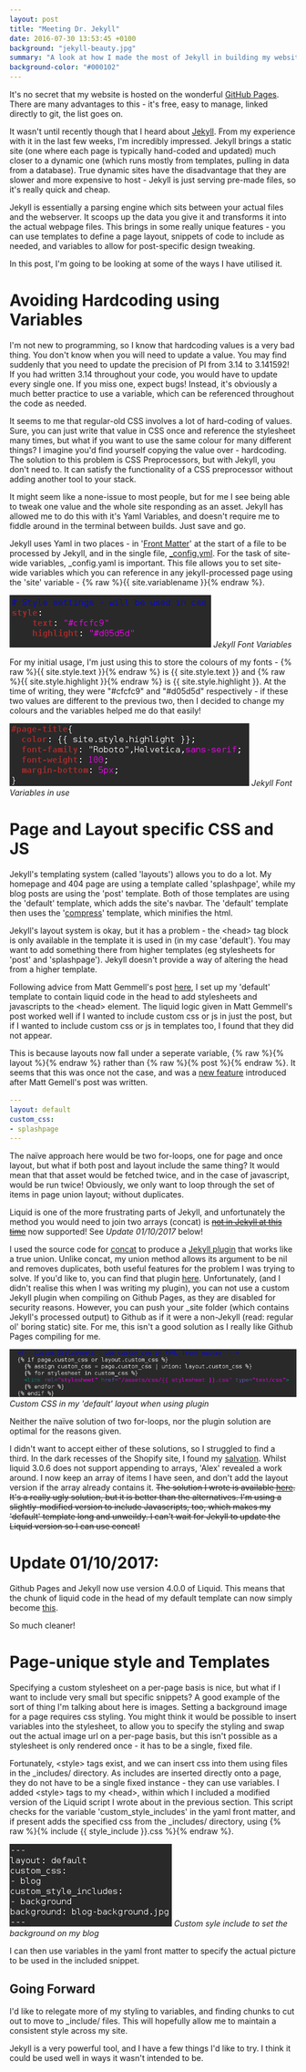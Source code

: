 ```yaml
---
layout: post
title: "Meeting Dr. Jekyll"
date: 2016-07-30 13:53:45 +0100
background: "jekyll-beauty.jpg"
summary: "A look at how I made the most of Jekyll in building my website."
background-color: "#000102"
---
```

It's no secret that my website is hosted on the wonderful [GitHub Pages](https://pages.github.com/).
There are many advantages to this - 
it's free, easy to manage, linked directly to git, the list goes on.

It wasn't until recently though that I heard about [Jekyll](https://github.com/jekyll/jekyll#readme).
From my experience with it in the last few weeks, I'm incredibly impressed.
Jekyll brings a static site 
(one where each page is typically hand-coded and updated)
much closer to a dynamic one 
(which runs mostly from templates, pulling in data from a database).
True dynamic sites have the disadvantage that they are slower and more expensive
to host - Jekyll is just serving pre-made files, so it's really quick and cheap.

Jekyll is essentially a parsing engine which sits between your actual files
and the webserver. 
It scoops up the data you give it and transforms it into the actual webpage files.
This brings in some really unique features - 
you can use templates to define a page layout, snippets of code to include as needed, 
and variables to allow for post-specific design tweaking.

In this post, I'm going to be looking at some of the ways I have utilised it.

Avoiding Hardcoding using Variables
===================================

I'm not new to programming, so I know that hardcoding values is a very bad thing.
You don't know when you will need to update a value.
You may find suddenly that you need to update the precision of PI from 3.14 to 3.141592!
If you had written 3.14 throughout your code, you would have to update every single one.
If you miss one, expect bugs!
Instead, it's obviously a much better practice to use a variable,
which can be referenced throughout the code as needed.

It seems to me that regular-old CSS involves a lot of hard-coding of values.
Sure, you can just write that value in CSS once and reference the stylesheet many times,
but what if you want to use the same colour for many different things?
I imagine you'd find yourself copying the value over - hardcoding.
The solution to this problem is CSS Preprocessors, but with Jekyll, you don't need to.
It can satisfy the functionality of a CSS preprocessor 
without adding another tool to your stack.

It might seem like a none-issue to most people,
but for me I see being able to tweak one value and the whole site responding as an asset.
Jekyll has allowed me to do this with it's Yaml Variables,
and doesn't require me to fiddle around in the terminal between builds.
Just save and go.

Jekyll uses Yaml in two places - 
in '[Front Matter](https://jekyllrb.com/docs/frontmatter/)'
at the start of a file to be processed by Jekyll,
and in the single file, [_config.yml](https://jekyllrb.com/docs/configuration/).
For the task of site-wide variables, _config.yaml is important.
This file allows you to set site-wide variables which you can reference in
any jekyll-processed page using the 'site' variable - 
<span class="nobr">{% raw %}{{ site.variablename }}{% endraw %}</span>.

![Jekyll Font Variables](/assets/images/jekyll-font-variables.png)
*Jekyll Font Variables*

For my initial usage, I'm just using this to store the colours of my fonts - 
<span class="nobr">{% raw %}{{ site.style.text }}{% endraw %}</span> is {{ site.style.text }}
and <span class="nobr">{% raw %}{{ site.style.highlight }}{% endraw %}</span> is {{ site.style.highlight }}. 
At the time of writing, they were "#cfcfc9" and "#d05d5d" respectively - 
if these two values are different to the previous two,
then I decided to change my colours and the variables helped me do that easily!

![Jekyll Font Variables in use](/assets/images/jekyll-font-variables-used.png)
*Jekyll Font Variables in use*

Page and Layout specific CSS and JS
===================================

Jekyll's templating system (called 'layouts') allows you to do a lot.
My homepage and 404 page are using a template called 'splashpage',
while my blog posts are using the 'post' template.
Both of those templates are using the 'default' template,
which adds the site's navbar.
The 'default' template then uses the 
'[compress](https://github.com/penibelst/jekyll-compress-html)' template,
which minifies the html.

Jekyll's layout system is okay, but it has a problem - 
the &lt;head&gt; tag block is only available in the template it is used in (in my case 'default').
You may want to add something there from higher templates (eg stylesheets for 'post' and 'splashpage').
Jekyll doesn't provide a way of altering the head from a higher template.

Following advice from Matt Gemmell's post [here](http://mattgemmell.com/page-specific-assets-with-jekyll/),
I set up my 'default' template to contain liquid code in the head to add
stylesheets and javascripts to the &lt;head&gt; element.
The liquid logic given in Matt Gemmell's post worked well if I wanted
to include custom css or js in just the post,
but if I wanted to include custom css or js in templates too,
I found that they did not appear.

This is because layouts now fall under a seperate variable,
<span class="nobr">{% raw %}{% layout %}{% endraw %}</span> rather than
<span class="nobr">{% raw %}{% post %}{% endraw %}</span>.
It seems that this was once not the case, 
and was a [new feature](https://github.com/jekyll/jekyll/issues/4123) 
introduced after Matt Gemell's post was written.

```yaml
---
layout: default
custom_css:
- splashpage
---
```

The naïve approach here would be two for-loops, 
one for page and once layout, but what if both post and layout include the same thing?
It would mean that that asset would be fetched twice,
and in the case of javascript, would be run twice!
Obviously, we only want to loop through the set of items in page union layout;
without duplicates.

Liquid is one of the more frustrating parts of Jekyll,
and unfortunately the method you would need to join two arrays (concat) is 
~~[not in Jekyll at this time](https://github.com/jekyll/jekyll/issues/5160)~~
now supported! See *Update 01/10/2017* below!

I used the source code for 
[concat](https://github.com/Shopify/liquid/blob/19c6eb426ab90aa74ae826cfbe20d3c20c978116/lib/liquid/standardfilters.rb#L218-223) 
to produce a [Jekyll plugin](https://jekyllrb.com/docs/plugins/#tags)
that works like a true union.
Unlike concat, my union method allows its argument to be nil and removes duplicates,
both useful features for the problem I was trying to solve.
If you'd like to, you can find that plugin 
[here](https://gist.github.com/Jetroid/31949b08e4aa1c2c811bdf70f5493a57).
Unfortunately, (and I didn't realise this when I was writing my plugin),
you can not use a custom Jekyll plugin when compiling on Github Pages,
as they are disabled for security reasons.
However, you can push your _site folder 
(which contains Jekyll's processed output)
to Github as if it were a non-Jekyll (read: regular ol' boring static) site.
For me, this isn't a good solution as I really like Github Pages compiling for me.

![Custom CSS in my 'default' layout when using plugin](/assets/images/jekyll-custom-css.png)
*Custom CSS in my 'default' layout when using plugin*

Neither the naïve solution of two for-loops,
nor the plugin solution are optimal for the reasons given.

I didn't want to accept either of these solutions, so I struggled to find a third.
In the dark recesses of the Shopify site, I found my 
[salvation](https://ecommerce.shopify.com/c/ecommerce-design/t/appending-arrays-281631#comments-table).
Whilst liquid 3.0.6 does not support appending to arrays, 'Alex' revealed a work around.
I now keep an array of items I have seen,
and don't add the layout version if the array already contains it.
~~The solution I wrote is available
[here](https://gist.github.com/Jetroid/bd71e5bbc2de763d0973e706efc91d7c).
It's a really ugly solution, but it is better than the alternatives.
I'm using a slightly-modified version to include Javascripts, too,
which makes my 'default' template long and unweildy.
I can't wait for Jekyll to update the Liquid version so I can use concat!~~

Update 01/10/2017:
==================

Github Pages and Jekyll now use version 4.0.0 of Liquid.
This means that the chunk of liquid code in the head of my
default template can now simply become [this](https://gist.github.com/Jetroid/4ccb2d96634920035fca017986d72c19).

So much cleaner!

Page-unique style and Templates
===============================

Specifying a custom stylesheet on a per-page basis is nice,
but what if I want to include very small but specific snippets?
A good example of the sort of thing I'm talking about here is images.
Setting a background image for a page requires css styling.
You might think it would be possible to insert variables into the stylesheet,
to allow you to specify the styling and swap out the actual image url on a per-page basis,
but this isn't possible as a stylesheet is only rendered once -
it has to be a single, fixed file.

Fortunately, &lt;style&gt; tags exist, and we can insert css into them
using files in the _includes/ directory.
As includes are inserted directly onto a page, 
they do not have to be a single fixed instance - they can use variables.
I added &lt;style&gt; tags to my &lt;head&gt;, within which I included 
a modified version of the Liquid script I wrote about in the previous section.
This script checks for the variable 'custom_style_includes' in the yaml front matter,
and if present adds the specified css from the _includes/ directory,
using <span class="nobr">{% raw %}{% include {{ style_include }}.css %}{% endraw %}</span>.

![Custom syle include to set the background on my blog](/assets/images/jekyll-custom-style-include.png)
*Custom syle include to set the background on my blog*

I can then use variables in the yaml front matter to specify 
the actual picture to be used in the included snippet.

Going Forward
-------------

I'd like to relegate more of my styling to variables,
and finding chunks to cut out to move to _include/ files.
This will hopefully allow me to maintain a consistent style across my site.

Jekyll is a very powerful tool, and I have a few things I'd like to try.
I think it could be used well in ways it wasn't intended to be.
